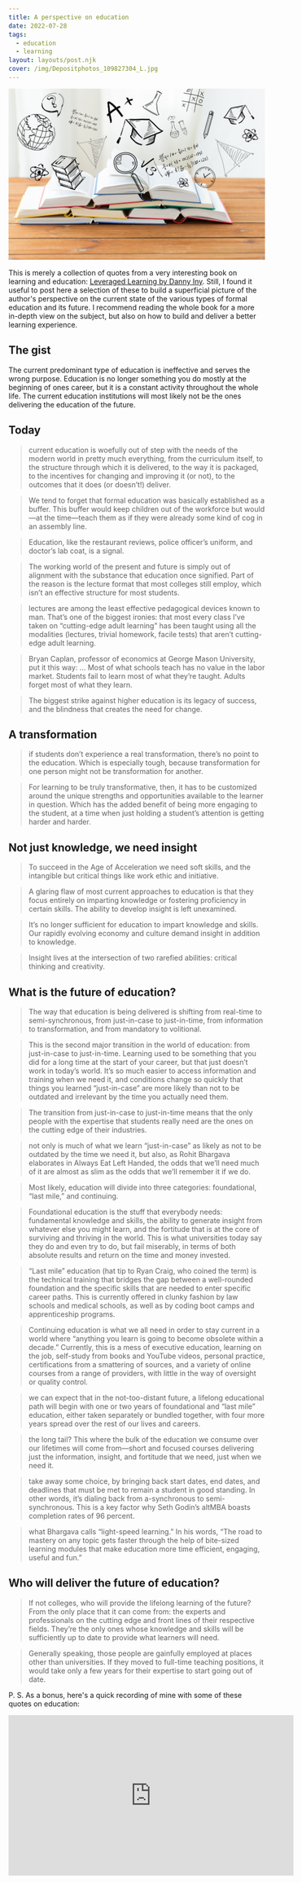 ```yaml
---
title: A perspective on education
date: 2022-07-28
tags:
  - education
  - learning
layout: layouts/post.njk
cover: /img/Depositphotos_109827304_L.jpg
---
```


![](/img/Depositphotos_109827304_L.jpg)


This is merely a collection of quotes from a very interesting book on learning and education: [Leveraged Learning by Danny Iny](https://www.amazon.com/Leveraged-Learning-Disruption-Education-Something-ebook/dp/B07HDC9M7S/). Still, I found it useful to post here a selection of these to build a superficial picture of the author's perspective on the current state of the various types of formal education and its future. I recommend reading the whole book for a more in-depth view on the subject, but also on how to build and deliver a better learning experience.

## The gist

The current predominant type of education is ineffective and serves the wrong purpose. Education is no longer something you do mostly at the beginning of ones career, but it is a constant activity throughout the whole life. The current education institutions will most likely not be the ones delivering the education of the future.

## Today

> current education is woefully out of step with the needs of the modern world in pretty much everything, from the curriculum itself, to the structure through which it is delivered, to the way it is packaged, to the incentives for changing and improving it (or not), to the outcomes that it does (or doesn’t!) deliver.

> We tend to forget that formal education was basically established as a buffer. This buffer would keep children out of the workforce but would—at the time—teach them as if they were already some kind of cog in an assembly line.

> Education, like the restaurant reviews, police officer’s uniform, and doctor’s lab coat, is a signal.

> The working world of the present and future is simply out of alignment with the substance that education once signified. Part of the reason is the lecture format that most colleges still employ, which isn’t an effective structure for most students.

> lectures are among the least effective pedagogical devices known to man. That’s one of the biggest ironies: that most every class I’ve taken on “cutting-edge adult learning” has been taught using all the modalities (lectures, trivial homework, facile tests) that aren’t cutting-edge adult learning.

> Bryan Caplan, professor of economics at George Mason University, put it this way: ... Most of what schools teach has no value in the labor market. Students fail to learn most of what they’re taught. Adults forget most of what they learn.

> The biggest strike against higher education is its legacy of success, and the blindness that creates the need for change.

## A transformation

> if students don’t experience a real transformation, there’s no point to the education. Which is especially tough, because transformation for one person might not be transformation for another.

> For learning to be truly transformative, then, it has to be customized around the unique strengths and opportunities available to the learner in question. Which has the added benefit of being more engaging to the student, at a time when just holding a student’s attention is getting harder and harder.

## Not just knowledge, we need insight

> To succeed in the Age of Acceleration we need soft skills, and the intangible but critical things like work ethic and initiative.

> A glaring flaw of most current approaches to education is that they focus entirely on imparting knowledge or fostering proficiency in certain skills. The ability to develop insight is left unexamined.

> It’s no longer sufficient for education to impart knowledge and skills. Our rapidly evolving economy and culture demand insight in addition to knowledge.

> Insight lives at the intersection of two rarefied abilities: critical thinking and creativity.

## What is the future of education?

> The way that education is being delivered is shifting from real-time to semi-synchronous, from just-in-case to just-in-time, from information to transformation, and from mandatory to volitional.

> This is the second major transition in the world of education: from just-in-case to just-in-time. Learning used to be something that you did for a long time at the start of your career, but that just doesn’t work in today’s world. It’s so much easier to access information and training when we need it, and conditions change so quickly that things you learned “just-in-case” are more likely than not to be outdated and irrelevant by the time you actually need them.

> The transition from just-in-case to just-in-time means that the only people with the expertise that students really need are the ones on the cutting edge of their industries.

> not only is much of what we learn “just-in-case” as likely as not to be outdated by the time we need it, but also, as Rohit Bhargava elaborates in Always Eat Left Handed, the odds that we’ll need much of it are almost as slim as the odds that we’ll remember it if we do.

> Most likely, education will divide into three categories: foundational, “last mile,” and continuing.

> Foundational education is the stuff that everybody needs: fundamental knowledge and skills, the ability to generate insight from whatever else you might learn, and the fortitude that is at the core of surviving and thriving in the world. This is what universities today say they do and even try to do, but fail miserably, in terms of both absolute results and return on the time and money invested.

> “Last mile” education (hat tip to Ryan Craig, who coined the term) is the technical training that bridges the gap between a well-rounded foundation and the specific skills that are needed to enter specific career paths. This is currently offered in clunky fashion by law schools and medical schools, as well as by coding boot camps and apprenticeship programs.

> Continuing education is what we all need in order to stay current in a world where “anything you learn is going to become obsolete within a decade.” Currently, this is a mess of executive education, learning on the job, self-study from books and YouTube videos, personal practice, certifications from a smattering of sources, and a variety of online courses from a range of providers, with little in the way of oversight or quality control.

> we can expect that in the not-too-distant future, a lifelong educational path will begin with one or two years of foundational and “last mile” education, either taken separately or bundled together, with four more years spread over the rest of our lives and careers.

> the long tail? This where the bulk of the education we consume over our lifetimes will come from—short and focused courses delivering just the information, insight, and fortitude that we need, just when we need it.

> take away some choice, by bringing back start dates, end dates, and deadlines that must be met to remain a student in good standing. In other words, it’s dialing back from a-synchronous to semi-synchronous. This is a key factor why Seth Godin’s altMBA boasts completion rates of 96 percent.

> what Bhargava calls “light-speed learning.” In his words, “The road to mastery on any topic gets faster through the help of bite-sized learning modules that make education more time efficient, engaging, useful and fun.”

## Who will deliver the future of education?

> If not colleges, who will provide the lifelong learning of the future? From the only place that it can come from: the experts and professionals on the cutting edge and front lines of their respective fields. They’re the only ones whose knowledge and skills will be sufficiently up to date to provide what learners will need.

> Generally speaking, those people are gainfully employed at places other than universities. If they moved to full-time teaching positions, it would take only a few years for their expertise to start going out of date.

P. S. As a bonus, here's a quick recording of mine with some of these quotes on education:

<iframe width="560" height="315" src="https://www.youtube.com/embed/H2eIyY30TkM" title="YouTube video player" frameborder="0" allow="accelerometer; autoplay; clipboard-write; encrypted-media; gyroscope; picture-in-picture" allowfullscreen></iframe>

